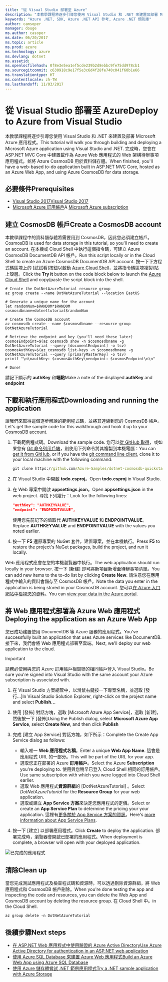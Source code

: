 ```yaml
---
title: "從 Visual Studio 部署至 Azure"
description: "本教學課程將逐步引導您使用 Visual Studio 和 .NET 來建置及部署 Microsoft Azure 應用程式。"
keywords: "Azure .NET, SDK, Azure .NET API 參考, Azure .NET 類別庫"
author: camsoper
manager: douge
ms.author: casoper
ms.date: 06/20/2017
ms.topic: article
ms.prod: azure
ms.technology: azure
ms.devlang: dotnet
ms.assetid: 
ms.openlocfilehash: 0f8e3e5ea1ef5cde239b2d8ebbc9fe75dd978cb1
ms.sourcegitcommit: c630918c9e17f5e3c6d4f28fe740c041f60b1e66
ms.translationtype: HT
ms.contentlocale: zh-TW
ms.lasthandoff: 11/03/2017
---
```

# <a name="deploy-to-azure-from-visual-studio"></a><span data-ttu-id="20646-104">從 Visual Studio 部署至 Azure</span><span class="sxs-lookup"><span data-stu-id="20646-104">Deploy to Azure from Visual Studio</span></span>

<span data-ttu-id="20646-105">本教學課程將逐步引導您使用 Visual Studio 和 .NET 來建置及部署 Microsoft Azure 應用程式。</span><span class="sxs-lookup"><span data-stu-id="20646-105">This tutorial will walk you through building and deploying a Microsoft Azure application using Visual Studio and .NET.</span></span>  <span data-ttu-id="20646-106">完成時，您會在 ASP.NET MVC Core 中建置載作為 Azure Web 應用程式的 Web 架構待辦事項應用程式，並將 Azure CosmosDB 用於資料儲存體。</span><span class="sxs-lookup"><span data-stu-id="20646-106">When finished, you'll have a web-based to-do application built in ASP.NET MVC Core, hosted as an Azure Web App, and using Azure CosmosDB for data storage.</span></span>

## <a name="prerequisites"></a><span data-ttu-id="20646-107">必要條件</span><span class="sxs-lookup"><span data-stu-id="20646-107">Prerequisites</span></span>

* [<span data-ttu-id="20646-108">Visual Studio 2017</span><span class="sxs-lookup"><span data-stu-id="20646-108">Visual Studio 2017</span></span>](https://www.visualstudio.com/downloads/)
* <span data-ttu-id="20646-109">[Microsoft Azure 訂用帳戶](https://azure.microsoft.com/free/)</span><span class="sxs-lookup"><span data-stu-id="20646-109">A [Microsoft Azure subscription](https://azure.microsoft.com/free/)</span></span>

## <a name="create-a-cosmosdb-account"></a><span data-ttu-id="20646-110">建立 CosmosDB 帳戶</span><span class="sxs-lookup"><span data-stu-id="20646-110">Create a CosmosDB account</span></span>

<span data-ttu-id="20646-111">本教學課程中的資料儲存體將需要用到 CosmosDB，因此您必須建立帳戶。</span><span class="sxs-lookup"><span data-stu-id="20646-111">CosmosDB is used for data storage in this tutorial, so you'll need to create an account.</span></span>  <span data-ttu-id="20646-112">在本機或 Cloud Shell 中執行這個指令碼，可建立 Azure CosmosDB DocumentDB API 帳戶。</span><span class="sxs-lookup"><span data-stu-id="20646-112">Run this script locally or in the Cloud Shell to create an Azure CosmosDB DocumentDB API account.</span></span>  <span data-ttu-id="20646-113">按一下下方程式碼區塊上的 [試試看]按鈕以啟動 [Azure Cloud Shell](/azure/cloud-shell/)，並將指令碼區塊複製/貼上殼層。</span><span class="sxs-lookup"><span data-stu-id="20646-113">Click the **Try it** button on the code block below to launch the [Azure Cloud Shell](/azure/cloud-shell/) and copy/paste the script block into the shell.</span></span>

```azurecli-interactive
# Create the DotNetAzureTutorial resource group
az group create --name DotNetAzureTutorial --location EastUS

# Generate a unique name for the account
let randomNum=$RANDOM*$RANDOM
cosmosdbname=dotnettutorial$randomNum

# Create the CosmosDB account
az cosmosdb create --name $cosmosdbname --resource-group DotNetAzureTutorial

# Retrieve the endpoint and key (you'll need these later)
cosmosEndpoint=$(az cosmosdb show -n $cosmosdbname -g DotNetAzureTutorial --query [documentEndpoint] -o tsv)
cosmosAuthKey=$(az cosmosdb list-keys -n $cosmosdbname -g DotNetAzureTutorial --query [primaryMasterKey] -o tsv)
printf "\n\nauthKey: $cosmosAuthKey\nendpoint: $cosmosEndpoint\n\n"

# Done!

```

<span data-ttu-id="20646-114">請記下顯示的 **authKey** 和**端點**</span><span class="sxs-lookup"><span data-stu-id="20646-114">Make a note of the displayed **authKey** and **endpoint**</span></span> 

## <a name="downloading-and-running-the-application"></a><span data-ttu-id="20646-115">下載和執行應用程式</span><span class="sxs-lookup"><span data-stu-id="20646-115">Downloading and running the application</span></span>

<span data-ttu-id="20646-116">讓我們來取得這個逐步解說的範例程式碼，並將其連線到您的 CosmosDB 帳戶。</span><span class="sxs-lookup"><span data-stu-id="20646-116">Let's get the sample code for this walkthrough and hook it up to your CosmosDB account.</span></span>

1. <span data-ttu-id="20646-117">下載範例程式碼。</span><span class="sxs-lookup"><span data-stu-id="20646-117">Download the sample code.</span></span>  <span data-ttu-id="20646-118">您可以[從 GitHub 取得](https://github.com/Azure-Samples/dotnet-cosmosdb-quickstart/)，或如果您有 [Git 命令列用戶端](https://git-scm.com/)，則使用下列命令將其複製到本機電腦：</span><span class="sxs-lookup"><span data-stu-id="20646-118">You can [get it from GitHub](https://github.com/Azure-Samples/dotnet-cosmosdb-quickstart/), or if you have the [git command line client](https://git-scm.com/), clone it to your local machine with the following command:</span></span>

    ```cmd
    git clone https://github.com/Azure-Samples/dotnet-cosmosdb-quickstart
    ```

2. <span data-ttu-id="20646-119">在 Visual Studio 中開啟 **todo.csproj**。</span><span class="sxs-lookup"><span data-stu-id="20646-119">Open **todo.csproj** in Visual Studio.</span></span>

3. <span data-ttu-id="20646-120">在 Web 專案中開啟 **appsettings.json**。</span><span class="sxs-lookup"><span data-stu-id="20646-120">Open **appsettings.json** in the web project.</span></span>  <span data-ttu-id="20646-121">尋找下列幾行︰</span><span class="sxs-lookup"><span data-stu-id="20646-121">Look for the following lines:</span></span>

    ```json
    "authKey": "AUTHKEYVALUE",
    "endpoint": "ENDPOINTVALUE",
    ```
    <span data-ttu-id="20646-122">使用您先前記下的值取代 **AUTHKEYVALUE** 和 **ENDPOINTVALUE**。</span><span class="sxs-lookup"><span data-stu-id="20646-122">Replace **AUTHKEYVALUE** and **ENDPOINTVALUE** with the values you noted earlier.</span></span>

4. <span data-ttu-id="20646-123">按一下 **F5** 還原專案的 NuGet 套件，建置專案，並在本機執行。</span><span class="sxs-lookup"><span data-stu-id="20646-123">Press **F5** to restore the project's NuGet packages, build the project, and run it locally.</span></span>

<span data-ttu-id="20646-124">Web 應用程式應會在您的本機瀏覽器中執行。</span><span class="sxs-lookup"><span data-stu-id="20646-124">The web application should run locally in your browser.</span></span>  <span data-ttu-id="20646-125">按一下 [新建] 即可將新項目新增至待辦事項清單。</span><span class="sxs-lookup"><span data-stu-id="20646-125">You can add new items to the to-do list by clicking **Create New**.</span></span>  <span data-ttu-id="20646-126">請注意您在應用程式中輸入的資料會儲存至 CosmosDB 帳戶。</span><span class="sxs-lookup"><span data-stu-id="20646-126">Note the data you enter in the application is being stored in your CosmosDB account.</span></span>  <span data-ttu-id="20646-127">您可以[在 Azure 入口網站中檢視您的資料](/azure/documentdb/documentdb-view-json-document-explorer)。</span><span class="sxs-lookup"><span data-stu-id="20646-127">You can [view your data in the Azure portal](/azure/documentdb/documentdb-view-json-document-explorer).</span></span>

## <a name="deploying-the-application-as-an-azure-web-app"></a><span data-ttu-id="20646-128">將 Web 應用程式部署為 Azure Web 應用程式</span><span class="sxs-lookup"><span data-stu-id="20646-128">Deploying the application as an Azure Web App</span></span>

<span data-ttu-id="20646-129">您已成功建置使用 DocumentDB 等 Azure 服務的應用程式。</span><span class="sxs-lookup"><span data-stu-id="20646-129">You've successfully built an application that uses Azure services like DocumentDB.</span></span>  <span data-ttu-id="20646-130">接下來，我們會將 Web 應用程式部署至雲端。</span><span class="sxs-lookup"><span data-stu-id="20646-130">Next, we'll deploy our web application to the cloud.</span></span>

> [!IMPORTANT]
> <span data-ttu-id="20646-131">請務必使用與您的 Azure 訂用帳戶相關聯的相同帳戶登入 Visual Studio。</span><span class="sxs-lookup"><span data-stu-id="20646-131">Be sure you're signed into Visual Studio with the same account your Azure subscription is associated with.</span></span>

1. <span data-ttu-id="20646-132">在 Visual Studio 方案總管中，以滑鼠右鍵按一下專案名稱，並選取 [發行...]</span><span class="sxs-lookup"><span data-stu-id="20646-132">In Visual Studio Solution Explorer, right-click on the project name and select **Publish...**</span></span>

2. <span data-ttu-id="20646-133">使用 [發佈] 對話方塊，選取 [Microsoft Azure App Service]，選取 [新建]，然後按一下 [發佈]</span><span class="sxs-lookup"><span data-stu-id="20646-133">Using the Publish dialog, select **Microsoft Azure App Service**, select **Create New**, and then click **Publish**</span></span>

3. <span data-ttu-id="20646-134">完成 [建立 App Service] 對話方塊，如下所示：</span><span class="sxs-lookup"><span data-stu-id="20646-134">Complete the Create App Service dialog as follows:</span></span>

    * <span data-ttu-id="20646-135">輸入唯一 **Web 應用程式名稱**。</span><span class="sxs-lookup"><span data-stu-id="20646-135">Enter a unique **Web App Name**.</span></span>  <span data-ttu-id="20646-136">這會是應用程式 URL 的一部分。</span><span class="sxs-lookup"><span data-stu-id="20646-136">This will be part of the URL for your app.</span></span>
    * <span data-ttu-id="20646-137">選取您正在部署的 Azure **訂用帳戶**。</span><span class="sxs-lookup"><span data-stu-id="20646-137">Select the Azure **Subscription** you're deploying to.</span></span>  <span data-ttu-id="20646-138">使用與您稍早已登入 Cloud Shell 相同的訂用帳戶。</span><span class="sxs-lookup"><span data-stu-id="20646-138">Use same subscription with which you were logged into Cloud Shell earlier.</span></span>
    * <span data-ttu-id="20646-139">選取 Web 應用程式**資源群組**的 [DotNetAzureTutorial] 。</span><span class="sxs-lookup"><span data-stu-id="20646-139">Select *DotNetAzureTutorial* for the **Resource Group** for your web application.</span></span>
    * <span data-ttu-id="20646-140">選取或建立 **App Service 方案**來決定您應用程式的定價。</span><span class="sxs-lookup"><span data-stu-id="20646-140">Select or create an **App Service Plan** to determine the pricing your your application.</span></span>  <span data-ttu-id="20646-141">這裡有[更多關於 App Service 方案的資訊](/azure/app-service/azure-web-sites-web-hosting-plans-in-depth-overview)。</span><span class="sxs-lookup"><span data-stu-id="20646-141">Here's [more information about App Service Plans](/azure/app-service/azure-web-sites-web-hosting-plans-in-depth-overview).</span></span>

4. <span data-ttu-id="20646-142">按一下 [建立] 以部署應用程式。</span><span class="sxs-lookup"><span data-stu-id="20646-142">Click **Create** to deploy the application.</span></span>  <span data-ttu-id="20646-143">部署完成時，瀏覽器會開啟已部署的應用程式。</span><span class="sxs-lookup"><span data-stu-id="20646-143">When deployment is complete, a browser will open with your deployed application.</span></span>

![已完成的應用程式](./media/dotnet-quickstart/todo.png)

## <a name="clean-up"></a><span data-ttu-id="20646-145">清除</span><span class="sxs-lookup"><span data-stu-id="20646-145">Clean up</span></span>

<span data-ttu-id="20646-146">當您完成測試應用程式及檢查程式碼和資源時，可以透過刪除資源群組，將 Web 應用程式和 CosmosDB 帳戶刪除。</span><span class="sxs-lookup"><span data-stu-id="20646-146">When you're done testing the app and inspecting the code and resources, you can delete the Web App and CosmosDB account by deleting the resource group.</span></span> <span data-ttu-id="20646-147">在 Cloud Shell 中。</span><span class="sxs-lookup"><span data-stu-id="20646-147">in the Cloud Shell.</span></span>

```azurecli-interactive
az group delete -n DotNetAzureTutorial
```

## <a name="next-steps"></a><span data-ttu-id="20646-148">後續步驟</span><span class="sxs-lookup"><span data-stu-id="20646-148">Next steps</span></span>

* [<span data-ttu-id="20646-149">在 ASP.NET Web 應用程式中使用驗證的 Azure Active Directory</span><span class="sxs-lookup"><span data-stu-id="20646-149">Use Azure Active Directory for authentication in an ASP.NET web application</span></span>](/azure/active-directory/develop/active-directory-devquickstarts-webapp-dotnet)
* [<span data-ttu-id="20646-150">使用 Azure SQL Database 來建置 Azure Web 應用程式</span><span class="sxs-lookup"><span data-stu-id="20646-150">Build an Azure Web App using Azure SQL Database</span></span>](/azure/app-service-web/web-sites-dotnet-get-started)
* [<span data-ttu-id="20646-151">使用 Azure 儲存體嘗試 .NET 範例應用程式</span><span class="sxs-lookup"><span data-stu-id="20646-151">Try a .NET sample application with Azure Storage</span></span>](/azure/storage/storage-samples-dotnet)


